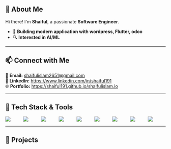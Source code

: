 ## **👋 About Me**  
Hi there! I'm **Shaiful**, a passionate **Software Engineer**. 
- 🚀 **Building modern application with wordpress, Flutter, odoo**  
- 🔍 **Interested in  AI/ML**  

---

## 📫 Connect with Me    

📩 **Email:** shaifulislam2651@gmail.com  
💼 **LinkedIn:** https://www.linkedin.com/in/shaiful191  
🌐 **Portfolio:** https://shaiful191.github.io/shaifulislam.io

---

## **🔧 Tech Stack & Tools**  

<div style="display: flex;  flex-wrap: wrap; gap: 40px;">

<img src="https://img.shields.io/badge/Python-20232A?style=flat&logo=python&logoColor=3776AB">
<img src="https://img.shields.io/badge/Dart-20232A?style=flat&logo=dart&logoColor=F7DF1E">
<img src="https://img.shields.io/badge/Flutter-20232A?style=flat&logo=Flutter&logoColor=61DAFB">
<img src="https://img.shields.io/badge/Odoo-20232A?style=flat&logo=odoo&logoColor=79589F">
<img src="https://img.shields.io/badge/HTML5-20232A?style=flat&logo=html5&logoColor=E34F26">
<img src="https://img.shields.io/badge/CSS3-20232A?style=flat&logo=css3&logoColor=1572B6">
<img src="https://img.shields.io/badge/Figma-20232A?style=flat&logo=figma&logoColor=F24E1E">
<img src="https://img.shields.io/badge/GitHub-20232A?style=flat&logo=github&logoColor=FFFFFF">
<img src="https://img.shields.io/badge/Postman-20232A?style=flat&logo=postman&logoColor=FF6C37">




 <!--
  <div style="flex: 1; min-width: 300px;">
    
    <h3>Backend & Databases</h3>
    <img src="https://img.shields.io/badge/Node.js-20232A?style=flat&logo=node.js&logoColor=83CD29">
    <img src="https://img.shields.io/badge/Express.js-20232A?style=flat&logo=express&logoColor=FFFFFF">
    <img src="https://img.shields.io/badge/MongoDB-20232A?style=flat&logo=mongodb&logoColor=4EA94B">
    <img src="https://img.shields.io/badge/Odoo-20232A?style=flat&logo=odoo&logoColor=FF6C37">
    -->

    


</div>

---

## **🚀 Projects**    
